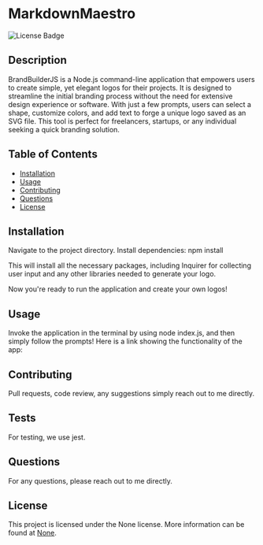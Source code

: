 # MarkdownMaestro

![License Badge](https://img.shields.io/badge/license-None-blue.svg)

## Description

BrandBuilderJS is a Node.js command-line application that empowers users to create simple, yet elegant logos for their projects. It is designed to streamline the initial branding process without the need for extensive design experience or software. With just a few prompts, users can select a shape, customize colors, and add text to forge a unique logo saved as an SVG file. This tool is perfect for freelancers, startups, or any individual seeking a quick branding solution.

## Table of Contents

- [Installation](#installation)
- [Usage](#usage)
- [Contributing](#contributing)
- [Questions](#questions)
- [License](#license)

## Installation

Navigate to the project directory.
Install dependencies: npm install

This will install all the necessary packages, including Inquirer for collecting user input and any other libraries needed to generate your logo.

Now you're ready to run the application and create your own logos!

## Usage

Invoke the application in the terminal by using node index.js, and then simply follow the prompts!
Here is a link showing the functionality of the app:

## Contributing

Pull requests, code review, any suggestions simply reach out to me directly.

## Tests

For testing, we use jest.

## Questions

For any questions, please reach out to me directly.

## License

This project is licensed under the None license. More information can be found at [None](https://opensource.org/licenses/None).

